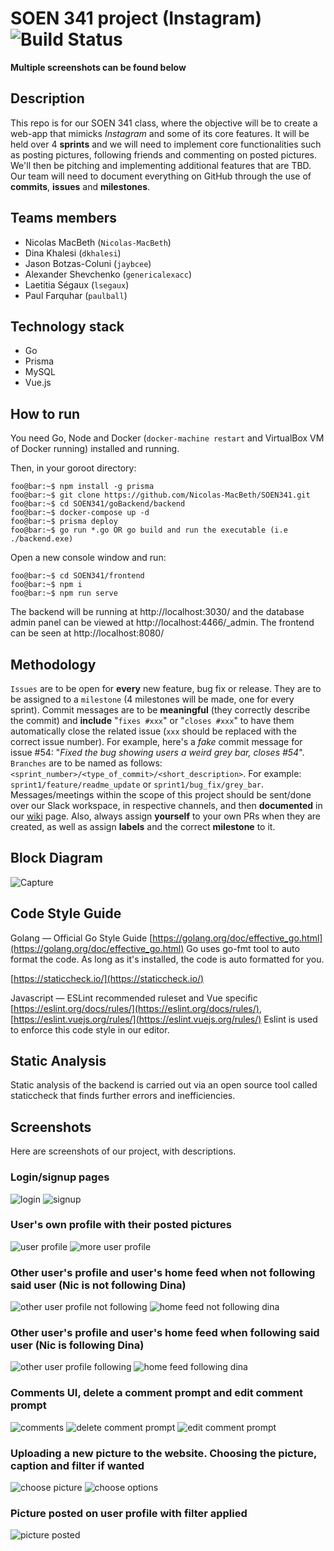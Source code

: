 # SOEN 341 project (Instagram)  ![Build Status](https://travis-ci.com/Nicolas-MacBeth/SOEN341.svg?token=oeXpQTjd3iqt491nhsLk&branch=master)

**Multiple screenshots can be found below**

## Description

This repo is for our SOEN 341 class, where the objective will be to create a web-app that mimicks *Instagram* and some of its core features. It will be held over 4 **sprints** and we will need to implement core functionalities such as posting pictures, following friends and commenting on posted pictures. We'll then be pitching and implementing additional features that are TBD. Our team will need to document everything on GitHub through the use of **commits**, **issues** and **milestones**.

## Teams members

* Nicolas MacBeth (`Nicolas-MacBeth`)
* Dina Khalesi (`dkhalesi`)
* Jason Botzas-Coluni (`jaybcee`)
* Alexander Shevchenko (`genericalexacc`)
* Laetitia Ségaux (`lsegaux`)
* Paul Farquhar (`paulball`)

## Technology stack

* Go
* Prisma
* MySQL
* Vue.js

## How to run
You need Go, Node and Docker (`docker-machine restart` and VirtualBox VM of Docker running) installed and running.

Then, in your goroot directory:

```console
foo@bar:~$ npm install -g prisma
foo@bar:~$ git clone https://github.com/Nicolas-MacBeth/SOEN341.git
foo@bar:~$ cd SOEN341/goBackend/backend
foo@bar:~$ docker-compose up -d
foo@bar:~$ prisma deploy
foo@bar:~$ go run *.go OR go build and run the executable (i.e ./backend.exe)
```

Open a new console window and run:

```console
foo@bar:~$ cd SOEN341/frontend
foo@bar:~$ npm i
foo@bar:~$ npm run serve
```

The backend will be running at http://localhost:3030/ and the database admin panel can be viewed at http://localhost:4466/_admin.
The frontend can be seen at http://localhost:8080/

## Methodology

`Issues` are to be open for **every** new feature, bug fix or release. They are to be assigned to a `milestone` (4 milestones will be made, one for every sprint). Commit messages are to be **meaningful** (they correctly describe the commit) and **include** "`fixes #xxx`" or "`closes #xxx`" to have them automatically close the related issue (`xxx` should be replaced with the correct issue number). For example, here's a *fake* commit message for issue #54: "*Fixed the bug showing users a weird grey bar, closes #54*". `Branches` are to be named as follows: `<sprint_number>/<type_of_commit>/<short_description>`. For example: `sprint1/feature/readme_update` or `sprint1/bug_fix/grey_bar`. Messages/meetings within the scope of this project should be sent/done over our Slack workspace, in respective channels, and then **documented** in our [wiki](https://github.com/Nicolas-MacBeth/SOEN341/wiki) page. Also, always assign **yourself** to your own PRs when they are created, as well as assign **labels** and the correct **milestone** to it.

## Block Diagram
![Capture](https://user-images.githubusercontent.com/43622634/76051349-7bea9580-5f38-11ea-8467-391cf2cea046.JPG)

## Code Style Guide
Golang — Official Go Style Guide  [https://golang.org/doc/effective_go.html](https://golang.org/doc/effective_go.html)
Go uses go-fmt tool to auto format the code.
As long as it's installed, the code is auto formatted for you.

[https://staticcheck.io/](https://staticcheck.io/)

Javascript — ESLint recommended ruleset and Vue specific
[https://eslint.org/docs/rules/](https://eslint.org/docs/rules/),
[https://eslint.vuejs.org/rules/](https://eslint.vuejs.org/rules/)
Eslint is used to enforce this code style in our editor.

## Static Analysis
Static analysis of the backend is carried out via an open source tool called staticcheck that finds further errors and inefficiencies. 

## Screenshots

Here are screenshots of our project, with descriptions.

### Login/signup pages

![login](./readme_pictures/1.PNG) ![signup](./readme_pictures/2.PNG)

### User's own profile with their posted pictures

![user profile](./readme_pictures/3.PNG) ![more user profile](./readme_pictures/4.PNG)

### Other user's profile and user's home feed when not following said user (Nic is not following Dina)

![other user profile not following](./readme_pictures/5.PNG) ![home feed not following dina](./readme_pictures/11.PNG)

### Other user's profile and user's home feed when following said user (Nic is following Dina)

![other user profile following](./readme_pictures/6.PNG) ![home feed following dina](./readme_pictures/7.PNG)

### Comments UI, delete a comment prompt and edit comment prompt

![comments](./readme_pictures/8.PNG) ![delete comment prompt](./readme_pictures/9.PNG) ![edit comment prompt](./readme_pictures/10.PNG)

### Uploading a new picture to the website. Choosing the picture, caption and filter if wanted

![choose picture](./readme_pictures/12.PNG) ![choose options](./readme_pictures/13.PNG)

### Picture posted on user profile with filter applied

![picture posted](./readme_pictures/14.PNG)

